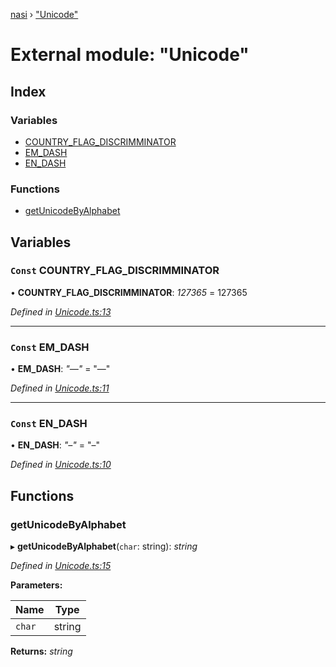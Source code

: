 [nasi](../globals.md) › ["Unicode"](_unicode_.md)

# External module: "Unicode"

## Index

### Variables

* [COUNTRY_FLAG_DISCRIMMINATOR](_unicode_.md#const-country_flag_discrimminator)
* [EM_DASH](_unicode_.md#const-em_dash)
* [EN_DASH](_unicode_.md#const-en_dash)

### Functions

* [getUnicodeByAlphabet](_unicode_.md#getunicodebyalphabet)

## Variables

### `Const` COUNTRY_FLAG_DISCRIMMINATOR

• **COUNTRY_FLAG_DISCRIMMINATOR**: *127365* = 127365

*Defined in [Unicode.ts:13](https://github.com/diaozheng999/nasi/blob/5f965cb/src/Unicode.ts#L13)*

___

### `Const` EM_DASH

• **EM_DASH**: *"—"* = "—"

*Defined in [Unicode.ts:11](https://github.com/diaozheng999/nasi/blob/5f965cb/src/Unicode.ts#L11)*

___

### `Const` EN_DASH

• **EN_DASH**: *"–"* = "–"

*Defined in [Unicode.ts:10](https://github.com/diaozheng999/nasi/blob/5f965cb/src/Unicode.ts#L10)*

## Functions

###  getUnicodeByAlphabet

▸ **getUnicodeByAlphabet**(`char`: string): *string*

*Defined in [Unicode.ts:15](https://github.com/diaozheng999/nasi/blob/5f965cb/src/Unicode.ts#L15)*

**Parameters:**

Name | Type |
------ | ------ |
`char` | string |

**Returns:** *string*
